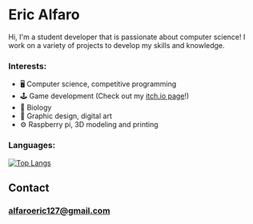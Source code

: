 # Eric Alfaro 
Hi, I'm a student developer that is passionate about computer science! I work on a variety of projects to develop my skills and knowledge.

### Interests:
- 🖥 Computer science, competitive programming
- 🕹 Game development (Check out my [itch.io page](https://kiwijuice56.itch.io/)!)
- 🦠 Biology
- 📐 Graphic design, digital art
- ⚙️ Raspberry pi, 3D modeling and printing

### Languages:

[![Top Langs](https://github-readme-stats.vercel.app/api/top-langs/?username=KiwiJuice56&layout=compact&theme=dark)](https://github.com/anuraghazra/github-readme-stats)

## Contact
 ### alfaroeric127@gmail.com
